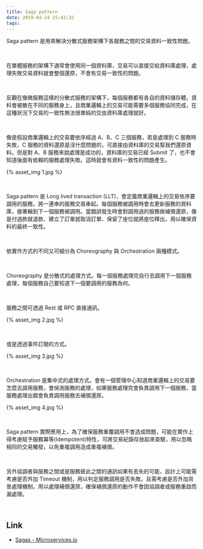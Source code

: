 ```yaml
---
title: Saga pattern
date: 2019-04-24 15:43:32
tags:
---
```


Saga pattern 是用來解決分散式服務架構下各服務之間的交易資料一致性問題。

<!-- More -->

<br/>


在單體服務的架構下通常會使用同一個資料庫，交易可以直接交給資料庫處理，處理失敗交易資料就會整個還原，不會有交易一致性的問題。  

</br>


反觀在像微服務這樣的分散式服務的架構下，每個服務都有各自的資料儲存體，資料會被散在不同的服務身上，且商業邏輯上的交易可能需要多個服務協同完成，在這種狀況下交易的一致性無法很單純的交由資料庫處理就好。  

</br>


像是假設商業邏輯上的交易要依序經過 A、B、C 三個服務，若是處理到 C 服務時失敗，C 服務的資料還原是沒什麼問題的，可直接由資料庫的交易幫我們還原資料。但是對 A、B 服務來說處理是成功的，資料庫的交易已經 Submit 了，也不會知道後面有依賴的服務處理失敗。這時就會有資料一致性的問題產生。  

{% asset_img 1.jpg %}

</br>


 Saga pattern 是 Long lived transaction (LLT)，會定義商業邏輯上的交易依序要調用的服務，將一連串的服務交易串起。每個服務被調用時會去更新服務的資料庫，接著輪到下一個服務被調用。當錯誤發生時會對調用過的服務做補償還原，像是付過款就退款、建立了訂單就取消訂單、保留了座位就將座位釋出，用以確保資料的最終一致性。  

 </br>


依實作方式的不同又可細分為 Choreography 與 Orchestration 兩種模式。  

</br>


Choreography 是分散式的處理方式。每一個服務處理完自行去調用下一個服務處理，每個服務自己要知道下一個要調用的服務為何。  

</br>


服務之間可透過 Rest 或 RPC 直接通訊。  

{% asset_img 2.jpg %}

</br>


或是透過事件訂閱的方式。  

{% asset_img 3.jpg %}

</br>


Orchestration 是集中式的處理方式。會有一個管理中心知道商業邏輯上的交易要怎麼去調用服務，會偵測服務的處理，如果服務處理完會負責調用下一個服務，當服務處理出錯會負責調用服務去補償還原。  

{% asset_img 4.jpg %}

</br>


Saga pattern 實際應用上，為了確保服務重覆調用不會造成問題，可能在實作上得考慮賦予服務冪等(Idempotent)特性，可將交易紀錄存放起來查驗，用以忽略相同的交易觸發，以免重複調用造成重複補償。  

</br>


另外協調者與服務之間或是服務彼此之間的通訊如果有丟失的可能，設計上可能需考慮是否外加 Timeout 機制，用以判定服務調用是否失敗。且需考慮是否外加背景處理機制，用以處理補償還原，確保補償還原的動作不會因協調者或服務重啟而漏處理。  

</br>


Link
-----
* [Sagas - Microservices.io](https://microservices.io/patterns/data/saga.html)

